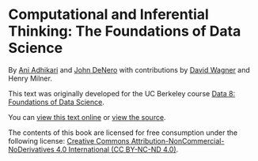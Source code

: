 # Computational and Inferential Thinking: The Foundations of Data Science

By [Ani Adhikari](http://statistics.berkeley.edu/people/ani-adhikari) and [John DeNero](http://denero.org)
with contributions by [David Wagner](https://www.cs.berkeley.edu/~daw/) and Henry Milner.

This text was originally developed for the UC Berkeley course [Data 8: Foundations of Data Science][data8].

You can [view this text online][ghpages] or [view the source][source].

[data8]: http://data8.org/
[ghpages]: https://inferentialthinking.com
[source]: https://github.com/data8/textbook

The contents of this book are licensed for free consumption under the following license:
[Creative Commons Attribution-NonCommercial-NoDerivatives 4.0 International (CC BY-NC-ND 4.0)](https://creativecommons.org/licenses/by-nc-nd/4.0/).
